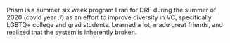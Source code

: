 Prism is a summer six week program I ran for DRF during the summer of 2020 (covid year :/) as an effort to improve diversity in VC, specifically LGBTQ+ college and grad students. Learned a lot, made great friends, and realized that the system is inherently broken.
